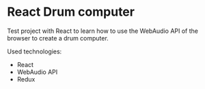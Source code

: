 # React Drum computer
Test project with React to learn how to use the WebAudio API of the browser to create a drum computer. 

Used technologies:
- React
- WebAudio API
- Redux
